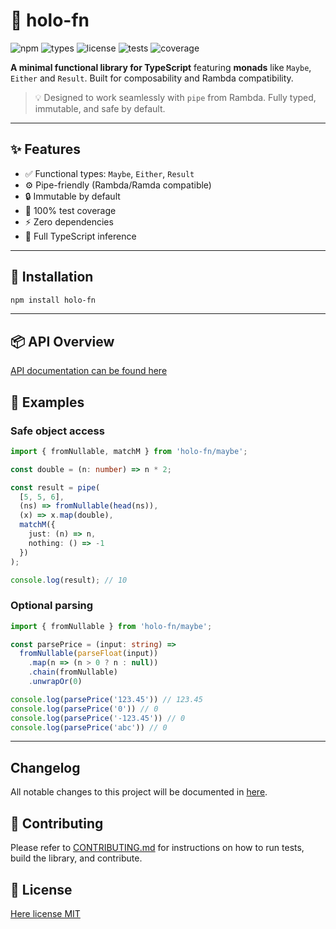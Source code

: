 # 🧠 holo-fn
![npm](https://img.shields.io/npm/v/holo-fn?style=flat-square)
![types](https://img.shields.io/npm/types/holo-fn?style=flat-square)
![license](https://img.shields.io/npm/l/holo-fn?style=flat-square)
![tests](https://img.shields.io/badge/tests-passing-green?style=flat-square)
![coverage](https://img.shields.io/badge/coverage-100%25-brightgreen?style=flat-square)

**A minimal functional library for TypeScript** featuring **monads** like `Maybe`, `Either` and `Result`. Built for composability and Rambda compatibility.

> 💡 Designed to work seamlessly with `pipe` from Rambda. Fully typed, immutable, and safe by default.

---

## ✨ Features

- ✅ Functional types: `Maybe`, `Either`, `Result`
- ⚙️ Pipe-friendly (Rambda/Ramda compatible)
- 🔒 Immutable by default
- 🧪 100% test coverage
- ⚡️ Zero dependencies
- 🧠 Full TypeScript inference

---

## 🚀 Installation

```bash
npm install holo-fn
```

---

## 📦 API Overview

[API documentation can be found here](https://richecr.github.io/holo-fn/)

## 🧠 Examples

### Safe object access

```ts
import { fromNullable, matchM } from 'holo-fn/maybe';

const double = (n: number) => n * 2;

const result = pipe(
  [5, 5, 6],
  (ns) => fromNullable(head(ns)),
  (x) => x.map(double),
  matchM({
    just: (n) => n,
    nothing: () => -1
  })
);

console.log(result); // 10
```

### Optional parsing

```ts
import { fromNullable } from 'holo-fn/maybe';

const parsePrice = (input: string) =>
  fromNullable(parseFloat(input))
    .map(n => (n > 0 ? n : null))
    .chain(fromNullable)
    .unwrapOr(0)

console.log(parsePrice('123.45')) // 123.45
console.log(parsePrice('0')) // 0
console.log(parsePrice('-123.45')) // 0
console.log(parsePrice('abc')) // 0
```

---

## Changelog

All notable changes to this project will be documented in [here](https://richecr.github.io/holo-fn/changelog).

## 🤝 Contributing

Please refer to [CONTRIBUTING.md](https://richecr.github.io/holo-fn/contributing) for instructions on how to run tests, build the library, and contribute.

## 📜 License

[Here license MIT](LICENSE)
